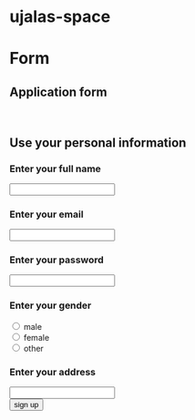 # ujalas-space <!DOCTYPE html>
<html lang="en">
<head>
    <meta charset="UTF-8">
    <meta name="viewport" content="width=device-width, initial-scale=1.0">
    <title>document</title>
</head><h1></h1>
<body>
  <h1>Form</h1>
 <form action="">  
<h2>Application form</h2>
<br>
 <h2>Use your personal information</h2>
 <h3>Enter your full name</h3>
<input type="text">
<br>
<h3>Enter your email</h3>
<input type="email">
<br>
<h3>Enter your password</h3>
<input type="password">
<br>
<h3>Enter your gender</h3>
<input type="radio" id="male" name="gender">
<label for="male">male</label>
<br>
<input type="radio" id="female" name="gender">
<label for="female">female</label>
<br>
<input type="radio"  id="other"  name="gender">
<label for="other">other</label>
<h3>Enter your address</h3>
<input type="address">
<br>
<button>sign up</button>
</form>



</body>
</html>
